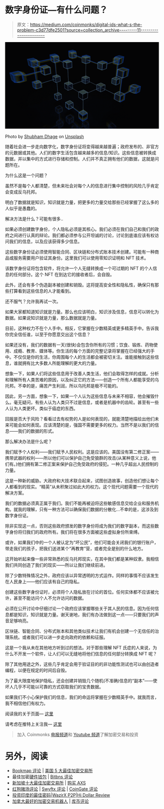 # 数字身份证—有什么问题？

> 原文：<https://medium.com/coinmonks/digital-ids-what-s-the-problem-c3d77dfe2501?source=collection_archive---------11----------------------->

![](img/1a23cdbb6aec5b8db7b1d1d1fb877d51.png)

Photo by [Shubham Dhage](https://unsplash.com/@theshubhamdhage?utm_source=medium&utm_medium=referral) on [Unsplash](https://unsplash.com?utm_source=medium&utm_medium=referral)

随着社会进一步走向数字化，数字身份证将变得越来越普遍；政府发布的、非官方的元数据或其他。人们的数字生活包含越来越多的信息/知识。这些信息被转换成数据，并以集中的方式进行存储和控制。人们并不真正拥有他们的数据，这就是问题所在。

为什么这是一个问题？

虽然不是每个人都清楚，但未来社会对每个人的信息进行集中控制的风险几乎肯定会变成反乌托邦。

明白了数据就是知识，知识就是力量，把更多的力量交给那些已经掌握了这么多的人似乎是愚蠢的。

解决方法是什么？可能有很多..

如果必须创建数字身份，个人隐私必须是其核心。我们必须在我们自己和我们的政府之间进行认真的辩论。我们都必须参与公开坦诚的讨论，讨论到底谁应该有权访问我们的信息，以及应该获得多少信息。

这些数字身份证必须使用智能合同、区块链和分布式账本技术创建。可能有一种商品或服务需要用户验证其身份。这里我们可以使用零知识证明和 NFT 技术。

该数字身份证将包含软件，将允许一个人无缝转换成一个可过期的 NFT 的个人信息的任何部分。这个 NFT 在到达它的接收者后，会自毁。

此外，还会有多个伪造副本被创建和销毁。这将提高安全性和隐私性，确保只有那些打算看到这些信息的人才能看到。

还不服气？允许我再试一次。

如果大家都知道知识就是力量。那么也应该明白，知识涉及信息，信息可以转化为数据。如果说知识就是力量，那么数据就是力量。

目前，这种权力不在个人手中。相反，它掌握在少数精英或更多精英手中。告诉我你完全信任谁，以至于你愿意交出这个信息？

如果还没有，我们的数据有一天(很快)会包含你所有的习惯；饮食、锻炼、药物使用、成瘾、教育、媒体等。你生活的每个方面的完整记录将掌握在已经强大的手中。不仅仅是你的生活，你周围每个人的生活都会被密切关注。谁能接触到这些信息，谁就拥有比大多数人所能理解的更大的力量。

想象一下，如果人们将这些信息用于改善人类生活，他们会取得怎样的成就。分析和理解所有人类苦难的原因，以及纠正它的方法——创造一个所有人都能享受的乌托邦。不幸的是，痛苦产生利润，所以乌托邦是极不可能的。

因此，另一方面，想象一下，如果一个人认为这些信息与未来不相容，他会摧毁什么。毫无疑问，有些人认为人类只不过是信息，或者是机器中的齿轮。甚至有一些人认为人类更坏。类似于癌症的东西。

回报是否大于风险？看看过去有权势的人是如何表现的，就能清楚地描绘出他们未来可能会如何表现。应该清楚的是，强国不需要更多的权力。当然不是以我们的信息——我们的数据的形式。

那么解决办法是什么呢？

我们赋予个人权利——我们赋予人民权利。这是应该的。美国没有第二修正案——携带武器的权利——所以他们可以保护自己免受狼群的攻击(从某种意义上说，他们有。)他们拥有第二修正案来保护自己免受政府的侵犯。一种几乎超出人民控制的力量。

这是一种新的威胁。大政府和大技术联合起来，试图创造故事，创造他们想让每个人都看到的现实。“精英”从未积聚过如此大的权力。这个现代问题需要一个现代的解决方案。

我们的数据必须真正属于我们。我们不能再被迫将这些敏感信息交给企业和服务机构。就我的理解，只有一种方法可以确保我们数据的分散化…不幸的是，这涉及到数字身份证。

除非实现这一点，否则这些政府颁发的数字身份将成为我们的数字副本，而这些数字身份将归我们的政府所有。我们将在很多方面被这些虚拟身份所束缚。

或许，如果我们中的一个人被认定为“坏公民”，他们可能会关闭我们的银行账户，带走我们的孩子，把我们送进某个“再教育”营，或者完全是别的什么地方。

这开始听起来像一些非常熟悉的反乌托邦现实，在其中我们都是某种奴隶。我相信我们共同创造了我们的现实——所以让我们继续前进。

除了少数特殊情况之外，政府应该以异常透明的方式运作。同样的事情不应该发生在人民身上——他们应该有自己的隐私。

创建这些数字身份证时，必须将个人隐私放在讨论的首位。任何实体都不应该被允许，甚至不能访问个人不允许访问的数据。

必须在公开讨论中仔细讨论一个政府应该掌握哪些关于其人民的信息。因为任何信息都是知识，知识就是力量。谢天谢地，我们有办法做到这一点——只要我们的声音足够响亮。

区块链、智能合同、分布式账本和其他类似技术让我们有机会创建一个无信任的治理系统。或者我们可以进一步走向政府的依赖和征服。

这是一个我从未在其他地方听到过的想法。对于那些理解 NFT 氏症的人来说，为什么不开发一个软件，让人们可以无缝地将他们信息的任何部分转换成 NFT 呢？

除了其他用途之外，这些几乎肯定会用于验证目的的非功能性测试也可以由创造者编程，以便在规定的时间后自毁。

为了最大限度地保护隐私，还会创建并销毁几个随机(不准确)信息的“副本”——使坏人几乎不可能以可靠的方式窃取我们的宝贵数据。

如果我们不小心保护我们的信息，我们的命运将掌握在少数精英手中。就我而言，我不相信他们有权力。

阅读我的关于页面— [这里](/@liathfeirsinn/about)

请考虑在推特上关注我— [这里](https://twitter.com/LiathXFeirsinn)

> 加入 Coinmonks [电报频道](https://t.me/coincodecap)和 [Youtube 频道](https://www.youtube.com/c/coinmonks/videos)了解加密交易和投资

# 另外，阅读

*   [Bookmap 评论](https://coincodecap.com/bookmap-review-2021-best-trading-software) | [美国 5 大最佳加密交易所](https://coincodecap.com/crypto-exchange-usa)
*   最佳加密[硬件钱包](/coinmonks/hardware-wallets-dfa1211730c6) | [Bitbns 评论](/coinmonks/bitbns-review-38256a07e161)
*   [新加坡十大最佳加密交易所](https://coincodecap.com/crypto-exchange-in-singapore) | [购买 AXS](https://coincodecap.com/buy-axs-token)
*   [红狗赌场评论](https://coincodecap.com/red-dog-casino-review) | [Swyftx 评论](https://coincodecap.com/swyftx-review) | [CoinGate 评论](https://coincodecap.com/coingate-review)
*   [投资印度的最佳密码](https://coincodecap.com/best-crypto-to-invest-in-india-in-2021)|[WazirX P2P](https://coincodecap.com/wazirx-p2p)|[Hi Dollar Review](https://coincodecap.com/hi-dollar-review)
*   [加拿大最好的加密交易机器人](https://coincodecap.com/5-best-crypto-trading-bots-in-canada) | [库币评论](https://coincodecap.com/kucoin-review)